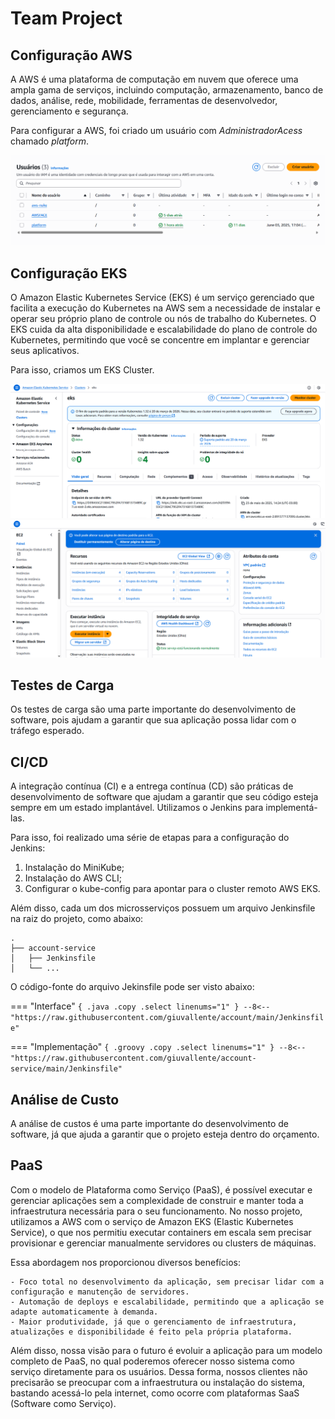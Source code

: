 # Team Project

## Configuração AWS

A AWS é uma plataforma de computação em nuvem que oferece uma ampla gama de serviços, incluindo computação, armazenamento, banco de dados, análise, rede, mobilidade, ferramentas de desenvolvedor, gerenciamento e segurança.

Para configurar a AWS, foi criado um usuário com *AdministradorAcess* chamado *platform*.

![](img/userAWS.png)

## Configuração EKS

O Amazon Elastic Kubernetes Service (EKS) é um serviço gerenciado que facilita a execução do Kubernetes na AWS sem a necessidade de instalar e operar seu próprio plano de controle ou nós de trabalho do Kubernetes. O EKS cuida da alta disponibilidade e escalabilidade do plano de controle do Kubernetes, permitindo que você se concentre em implantar e gerenciar seus aplicativos.

Para isso, criamos um EKS Cluster.

![](img/eks.png)
![](img/ec2.png)

## Testes de Carga 

Os testes de carga são uma parte importante do desenvolvimento de software, pois ajudam a garantir que sua aplicação possa lidar com o tráfego esperado. 

## CI/CD

A integração contínua (CI) e a entrega contínua (CD) são práticas de desenvolvimento de software que ajudam a garantir que seu código esteja sempre em um estado implantável. Utilizamos o Jenkins para implementá-las. 



Para isso, foi realizado uma série de etapas para a configuração do Jenkins:

1. Instalação do MiniKube;
1. Instalação do AWS CLI;
1. Configurar o kube-config para apontar para o cluster remoto AWS EKS.

Além disso, cada um dos microsserviços possuem um arquivo Jenkinsfile na raiz do projeto, como abaixo:

``` { .bash }
.
├── account-service
│   ├── Jenkinsfile
│   └── ...
```

O código-fonte do arquivo Jekinsfile pode ser visto abaixo:

=== "Interface"
    ``` { .java .copy .select linenums="1" }
    --8<-- "https://raw.githubusercontent.com/giuvallente/account/main/Jenkinsfile"
    ```

=== "Implementação"
    ``` { .groovy .copy .select linenums="1" }
    --8<-- "https://raw.githubusercontent.com/giuvallente/account-service/main/Jenkinsfile"
    ```

## Análise de Custo

A análise de custos é uma parte importante do desenvolvimento de software, já que ajuda a garantir que o projeto esteja dentro do orçamento.

## PaaS

Com o modelo de Plataforma como Serviço (PaaS), é possível executar e gerenciar aplicações sem a complexidade de construir e manter toda a infraestrutura necessária para o seu funcionamento. No nosso projeto, utilizamos a AWS com o serviço de Amazon EKS (Elastic Kubernetes Service), o que nos permitiu executar containers em escala sem precisar provisionar e gerenciar manualmente servidores ou clusters de máquinas.

Essa abordagem nos proporcionou diversos benefícios:

	- Foco total no desenvolvimento da aplicação, sem precisar lidar com a configuração e manutenção de servidores.
	- Automação de deploys e escalabilidade, permitindo que a aplicação se adapte automaticamente à demanda.
	- Maior produtividade, já que o gerenciamento de infraestrutura, atualizações e disponibilidade é feito pela própria plataforma.

Além disso, nossa visão para o futuro é evoluir a aplicação para um modelo completo de PaaS, no qual poderemos oferecer nosso sistema como serviço diretamente para os usuários. Dessa forma, nossos clientes não precisarão se preocupar com a infraestrutura ou instalação do sistema, bastando acessá-lo pela internet, como ocorre com plataformas SaaS (Software como Serviço).
